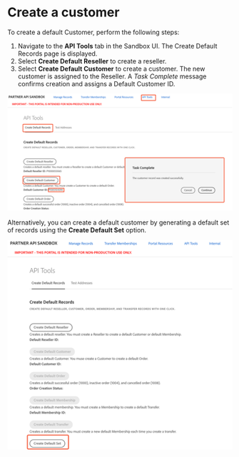 # Create a customer

To create a default Customer, perform the following steps:

1. Navigate to the **API Tools** tab in the Sandbox UI. The Create Default Records page is displayed.
2. Select **Create Default Reseller** to create a reseller.
3. Select **Create Default Customer** to create a customer. The new customer is assigned to the Reseller. A _Task Complete_ message confirms creation and assigns a Default Customer ID.

![Creating Default Customer in Sandbox Portal](/src/pages/sandbox/image/create_customer_1.png)

Alternatively, you can create a default customer by generating a  default set of records using the **Create Default Set** option.

![Creating default data set in Sandbox Portal](/src/pages/sandbox/image/customer_default_data.png)

